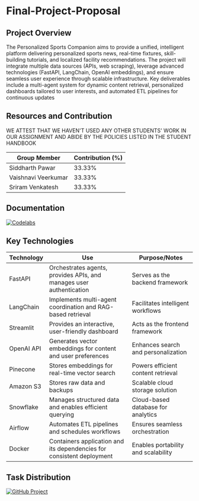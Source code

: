 # Final-Project-Proposal

## Project Overview

The Personalized Sports Companion aims to provide a unified, intelligent platform delivering personalized sports news, real-time fixtures, skill-building tutorials, and localized facility recommendations. The project will integrate multiple data sources (APIs, web scraping), leverage advanced technologies (FastAPI, LangChain, OpenAI embeddings), and ensure seamless user experience through scalable infrastructure. Key deliverables include a multi-agent system for dynamic content retrieval, personalized dashboards tailored to user interests, and automated ETL pipelines for continuous updates


## Resources and Contribution

WE ATTEST THAT WE HAVEN'T USED ANY OTHER STUDENTS' WORK IN OUR ASSIGNMENT AND ABIDE BY THE POLICIES LISTED IN THE STUDENT HANDBOOK

| Group Member        | Contribution (%) |
|---------------------|------------------|
| Siddharth Pawar     | 33.33%          |
| Vaishnavi Veerkumar | 33.33%          |
| Sriram Venkatesh    | 33.33%          |


## Documentation

[![Codelabs](https://img.shields.io/badge/Codelabs-blue?style=for-the-badge)](https://codelabs-preview.appspot.com/?file_id=1U6saEDp86R-1dxdUcGf5aLIEdRWdaiPcR5GXznLzBqA/edit?tab=t.0#5)

## Key Technologies

| Technology   | Use                                                                 | Purpose/Notes                          |
|--------------|---------------------------------------------------------------------|----------------------------------------|
| FastAPI      | Orchestrates agents, provides APIs, and manages user authentication| Serves as the backend framework        |
| LangChain    | Implements multi-agent coordination and RAG-based retrieval        | Facilitates intelligent workflows      |
| Streamlit    | Provides an interactive, user-friendly dashboard                   | Acts as the frontend framework         |
| OpenAI API   | Generates vector embeddings for content and user preferences       | Enhances search and personalization    |
| Pinecone     | Stores embeddings for real-time vector search                      | Powers efficient content retrieval     |
| Amazon S3    | Stores raw data and backups                                        | Scalable cloud storage solution        |
| Snowflake    | Manages structured data and enables efficient querying             | Cloud-based database for analytics     |
| Airflow      | Automates ETL pipelines and schedules workflows                    | Ensures seamless orchestration         |
| Docker       | Containers application and its dependencies for consistent deployment| Enables portability and scalability    |


## Task Distribution

[![GitHub Project](https://img.shields.io/badge/GitHub-Project-brightgreen)](https://github.com/YourUsername/YourRepository)



